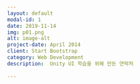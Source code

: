 ```yaml
---
layout: default
modal-id: 1
date: 2019-11-14
img: p01.png
alt: image-alt
project-date: April 2014
client: Start Bootstrap
category: Web Development
description:  Unity UI 학습을 위해 만든 연락처
 
---
```

